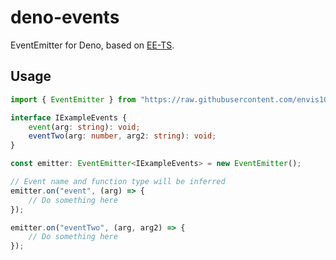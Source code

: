 # deno-events

EventEmitter for Deno, based on [EE-TS](https://github.com/aleclarson/ee-ts).

## Usage

```ts
import { EventEmitter } from "https://raw.githubusercontent.com/envis10n/deno-events/master/mod.ts";

interface IExampleEvents {
    event(arg: string): void;
    eventTwo(arg: number, arg2: string): void;
}

const emitter: EventEmitter<IExampleEvents> = new EventEmitter();

// Event name and function type will be inferred
emitter.on("event", (arg) => {
    // Do something here
});

emitter.on("eventTwo", (arg, arg2) => {
    // Do something here
});
```